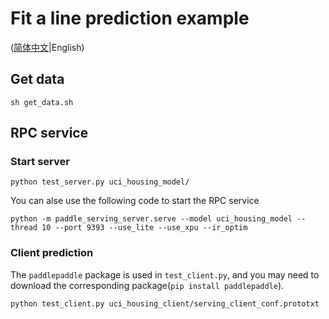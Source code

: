# Fit a line prediction example

([简体中文](./README_CN.md)|English)

## Get data

```shell
sh get_data.sh
```



## RPC service

### Start server
``` shell
python test_server.py uci_housing_model/
```
You can alse use the following code to start the RPC service 
```shell
python -m paddle_serving_server.serve --model uci_housing_model --thread 10 --port 9393 --use_lite --use_xpu --ir_optim
```

### Client prediction

The `paddlepaddle` package is used in `test_client.py`, and you may need to download the corresponding package(`pip install paddlepaddle`).

``` shell
python test_client.py uci_housing_client/serving_client_conf.prototxt
```

